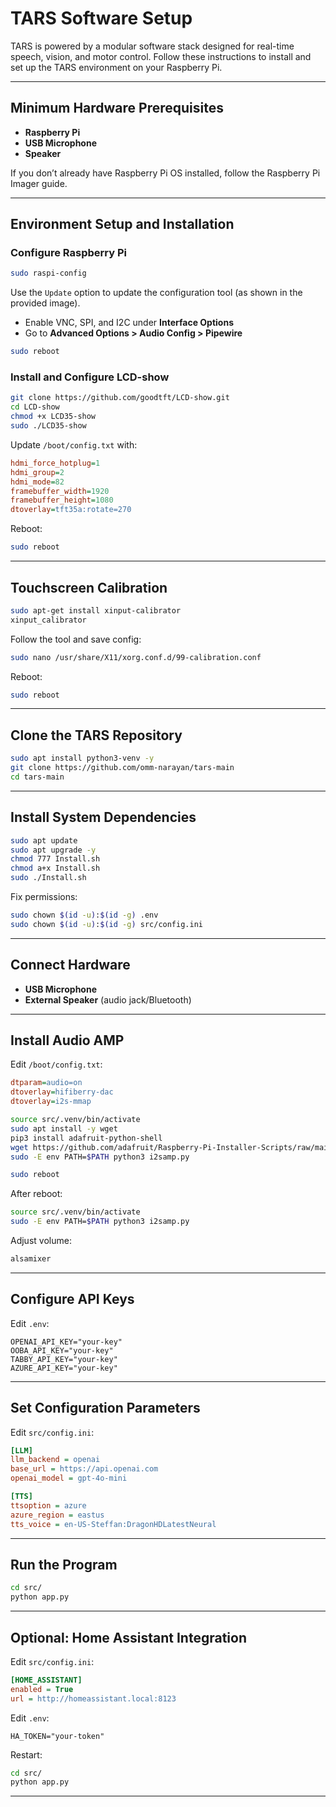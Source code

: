 # TARS Software Setup

TARS is powered by a modular software stack designed for real-time speech, vision, and motor control. Follow these instructions to install and set up the TARS environment on your Raspberry Pi.

---

## Minimum Hardware Prerequisites

* **Raspberry Pi**
* **USB Microphone**
* **Speaker**

If you don’t already have Raspberry Pi OS installed, follow the Raspberry Pi Imager guide.

---

## Environment Setup and Installation

### Configure Raspberry Pi

```sh
sudo raspi-config
```

Use the `Update` option to update the configuration tool (as shown in the provided image).

* Enable VNC, SPI, and I2C under **Interface Options**
* Go to **Advanced Options > Audio Config > Pipewire**

```sh
sudo reboot
```

### Install and Configure LCD-show

```sh
git clone https://github.com/goodtft/LCD-show.git
cd LCD-show
chmod +x LCD35-show
sudo ./LCD35-show
```

Update `/boot/config.txt` with:

```ini
hdmi_force_hotplug=1
hdmi_group=2
hdmi_mode=82
framebuffer_width=1920
framebuffer_height=1080
dtoverlay=tft35a:rotate=270
```

Reboot:

```sh
sudo reboot
```

---

## Touchscreen Calibration

```sh
sudo apt-get install xinput-calibrator
xinput_calibrator
```

Follow the tool and save config:

```sh
sudo nano /usr/share/X11/xorg.conf.d/99-calibration.conf
```

Reboot:

```sh
sudo reboot
```

---

## Clone the TARS Repository

```sh
sudo apt install python3-venv -y
git clone https://github.com/omm-narayan/tars-main
cd tars-main
```

---

## Install System Dependencies

```sh
sudo apt update
sudo apt upgrade -y
chmod 777 Install.sh
chmod a+x Install.sh
sudo ./Install.sh
```

Fix permissions:

```sh
sudo chown $(id -u):$(id -g) .env
sudo chown $(id -u):$(id -g) src/config.ini
```

---

## Connect Hardware

* **USB Microphone**
* **External Speaker** (audio jack/Bluetooth)

---

## Install Audio AMP

Edit `/boot/config.txt`:

```ini
dtparam=audio=on
dtoverlay=hifiberry-dac
dtoverlay=i2s-mmap
```

```sh
source src/.venv/bin/activate
sudo apt install -y wget
pip3 install adafruit-python-shell
wget https://github.com/adafruit/Raspberry-Pi-Installer-Scripts/raw/main/i2samp.py
sudo -E env PATH=$PATH python3 i2samp.py
```

```sh
sudo reboot
```

After reboot:

```sh
source src/.venv/bin/activate
sudo -E env PATH=$PATH python3 i2samp.py
```

Adjust volume:

```sh
alsamixer
```

---

## Configure API Keys

Edit `.env`:

```env
OPENAI_API_KEY="your-key"
OOBA_API_KEY="your-key"
TABBY_API_KEY="your-key"
AZURE_API_KEY="your-key"
```

---

## Set Configuration Parameters

Edit `src/config.ini`:

```ini
[LLM]
llm_backend = openai
base_url = https://api.openai.com
openai_model = gpt-4o-mini

[TTS]
ttsoption = azure
azure_region = eastus
tts_voice = en-US-Steffan:DragonHDLatestNeural
```

---

## Run the Program

```sh
cd src/
python app.py
```

---

## Optional: Home Assistant Integration

Edit `src/config.ini`:

```ini
[HOME_ASSISTANT]
enabled = True
url = http://homeassistant.local:8123
```

Edit `.env`:

```env
HA_TOKEN="your-token"
```

Restart:

```sh
cd src/
python app.py
```

---

